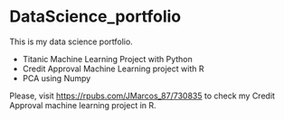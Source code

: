 # DataScience_portfolio
This is my data science portfolio.

* Titanic Machine Learning Project with Python
* Credit Approval Machine Learning project with R
* PCA using Numpy

Please, visit https://rpubs.com/JMarcos_87/730835 to check my Credit Approval machine learning project in R.

